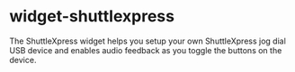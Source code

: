 # widget-shuttlexpress
The ShuttleXpress widget helps you setup your own ShuttleXpress jog dial USB device and enables audio feedback as you toggle the buttons on the device.
